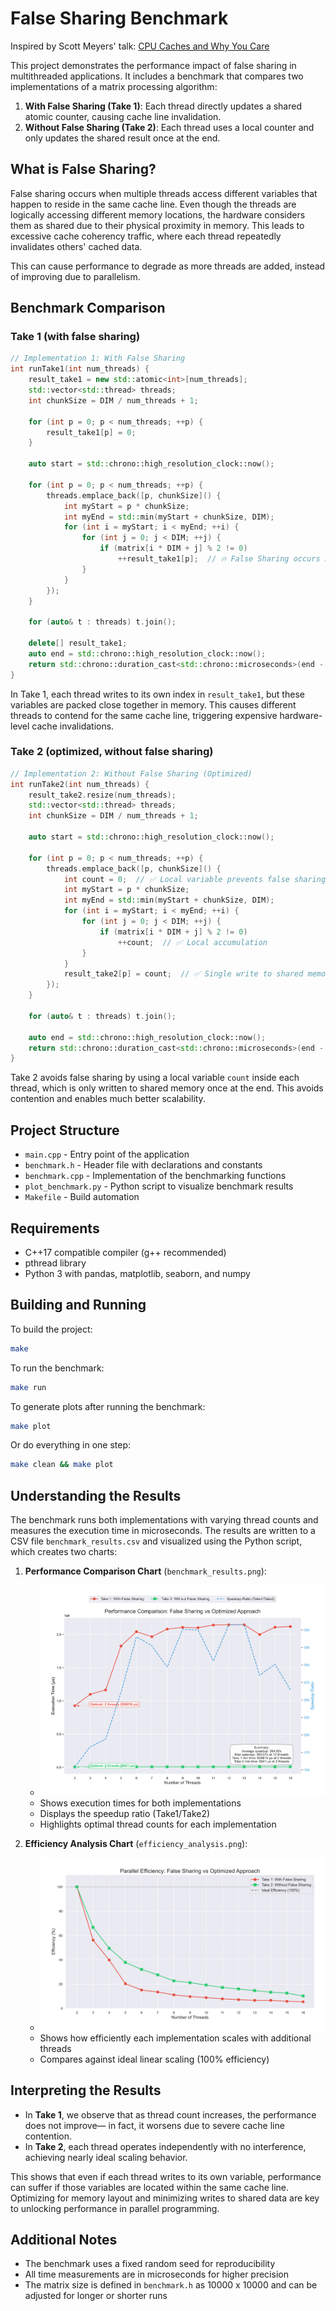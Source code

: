 # False Sharing Benchmark

Inspired by Scott Meyers' talk: [CPU Caches and Why You Care](https://www.youtube.com/watch?v=WDIkqP4JbkE)

This project demonstrates the performance impact of false sharing in multithreaded applications. It includes a benchmark that compares two implementations of a matrix processing algorithm:

1. **With False Sharing (Take 1)**: Each thread directly updates a shared atomic counter, causing cache line invalidation.
2. **Without False Sharing (Take 2)**: Each thread uses a local counter and only updates the shared result once at the end.

## What is False Sharing?

False sharing occurs when multiple threads access different variables that happen to reside in the same cache line. Even though the threads are logically accessing different memory locations, the hardware considers them as shared due to their physical proximity in memory. This leads to excessive cache coherency traffic, where each thread repeatedly invalidates others' cached data.

This can cause performance to degrade as more threads are added, instead of improving due to parallelism.

## Benchmark Comparison

### Take 1 (with false sharing)
```cpp
// Implementation 1: With False Sharing
int runTake1(int num_threads) {
    result_take1 = new std::atomic<int>[num_threads];
    std::vector<std::thread> threads;
    int chunkSize = DIM / num_threads + 1;

    for (int p = 0; p < num_threads; ++p) {
        result_take1[p] = 0;
    }

    auto start = std::chrono::high_resolution_clock::now();

    for (int p = 0; p < num_threads; ++p) {
        threads.emplace_back([p, chunkSize]() {
            int myStart = p * chunkSize;
            int myEnd = std::min(myStart + chunkSize, DIM);
            for (int i = myStart; i < myEnd; ++i) {
                for (int j = 0; j < DIM; ++j) {
                    if (matrix[i * DIM + j] % 2 != 0)
                        ++result_take1[p];  // 🔥 False Sharing occurs here
                }
            }
        });
    }

    for (auto& t : threads) t.join();

    delete[] result_take1;
    auto end = std::chrono::high_resolution_clock::now();
    return std::chrono::duration_cast<std::chrono::microseconds>(end - start).count();
}
```

In Take 1, each thread writes to its own index in `result_take1`, but these variables are packed close together in memory. This causes different threads to contend for the same cache line, triggering expensive hardware-level cache invalidations.

### Take 2 (optimized, without false sharing)
```cpp
// Implementation 2: Without False Sharing (Optimized)
int runTake2(int num_threads) {
    result_take2.resize(num_threads);
    std::vector<std::thread> threads;
    int chunkSize = DIM / num_threads + 1;

    auto start = std::chrono::high_resolution_clock::now();

    for (int p = 0; p < num_threads; ++p) {
        threads.emplace_back([p, chunkSize]() {
            int count = 0;  // ✅ Local variable prevents false sharing
            int myStart = p * chunkSize;
            int myEnd = std::min(myStart + chunkSize, DIM);
            for (int i = myStart; i < myEnd; ++i) {
                for (int j = 0; j < DIM; ++j) {
                    if (matrix[i * DIM + j] % 2 != 0)
                        ++count;  // ✅ Local accumulation
                }
            }
            result_take2[p] = count;  // ✅ Single write to shared memory
        });
    }

    for (auto& t : threads) t.join();

    auto end = std::chrono::high_resolution_clock::now();
    return std::chrono::duration_cast<std::chrono::microseconds>(end - start).count();
}
```

Take 2 avoids false sharing by using a local variable `count` inside each thread, which is only written to shared memory once at the end. This avoids contention and enables much better scalability.

## Project Structure

- `main.cpp` - Entry point of the application
- `benchmark.h` - Header file with declarations and constants
- `benchmark.cpp` - Implementation of the benchmarking functions
- `plot_benchmark.py` - Python script to visualize benchmark results
- `Makefile` - Build automation

## Requirements

- C++17 compatible compiler (g++ recommended)
- pthread library
- Python 3 with pandas, matplotlib, seaborn, and numpy

## Building and Running

To build the project:
```bash
make
```

To run the benchmark:
```bash
make run
```

To generate plots after running the benchmark:
```bash
make plot
```

Or do everything in one step:
```bash
make clean && make plot
```

## Understanding the Results

The benchmark runs both implementations with varying thread counts and measures the execution time in microseconds. The results are written to a CSV file `benchmark_results.csv` and visualized using the Python script, which creates two charts:

1. **Performance Comparison Chart** (`benchmark_results.png`):
   - ![Performance Chart](chart/benchmark_results.png)
   - Shows execution times for both implementations
   - Displays the speedup ratio (Take1/Take2)
   - Highlights optimal thread counts for each implementation

2. **Efficiency Analysis Chart** (`efficiency_analysis.png`):
   - ![Efficiency Chart](chart/efficiency_analysis.png)
   - Shows how efficiently each implementation scales with additional threads
   - Compares against ideal linear scaling (100% efficiency)

## Interpreting the Results

- In **Take 1**, we observe that as thread count increases, the performance does not improve—
  in fact, it worsens due to severe cache line contention.
- In **Take 2**, each thread operates independently with no interference, achieving nearly ideal scaling behavior.

This shows that even if each thread writes to its own variable, performance can suffer if those variables are located within the same cache line. Optimizing for memory layout and minimizing writes to shared data are key to unlocking performance in parallel programming.

## Additional Notes

- The benchmark uses a fixed random seed for reproducibility
- All time measurements are in microseconds for higher precision
- The matrix size is defined in `benchmark.h` as 10000 x 10000 and can be adjusted for longer or shorter runs

